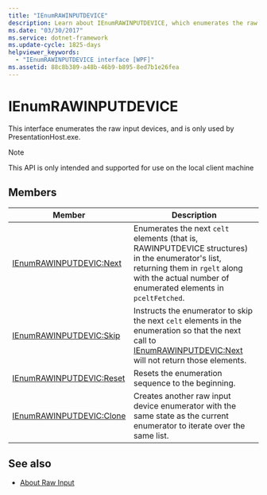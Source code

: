 ```yaml
---
title: "IEnumRAWINPUTDEVICE"
description: Learn about IEnumRAWINPUTDEVICE, which enumerates the raw input devices, and is only used by PresentationHost.exe.
ms.date: "03/30/2017"
ms.service: dotnet-framework
ms.update-cycle: 1825-days
helpviewer_keywords:
  - "IEnumRAWINPUTDEVICE interface [WPF]"
ms.assetid: 88c8b389-a48b-46b9-b895-8ed7b1e26fea
---
```

# IEnumRAWINPUTDEVICE

This interface enumerates the raw input devices, and is only used by PresentationHost.exe.

> [!NOTE]
> This API is only intended and supported for use on the local client machine

## Members

|Member|Description|
|------------|-----------------|
|[IEnumRAWINPUTDEVIC:Next](ienumrawinputdevic-next.md)|Enumerates the next `celt` elements (that is, RAWINPUTDEVICE structures) in the enumerator's list, returning them in `rgelt` along with the actual number of enumerated elements in `pceltFetched`.|
|[IEnumRAWINPUTDEVIC:Skip](ienumrawinputdevic-skip.md)|Instructs the enumerator to skip the next `celt` elements in the enumeration so that the next call to [IEnumRAWINPUTDEVIC:Next](ienumrawinputdevic-next.md) will not return those elements.|
|[IEnumRAWINPUTDEVIC:Reset](ienumrawinputdevic-reset.md)|Resets the enumeration sequence to the beginning.|
|[IEnumRAWINPUTDEVIC:Clone](ienumrawinputdevic-clone.md)|Creates another raw input device enumerator with the same state as the current enumerator to iterate over the same list.|

## See also

- [About Raw Input](/windows/desktop/inputdev/about-raw-input)
